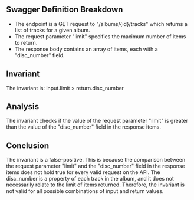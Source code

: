 ## Swagger Definition Breakdown
- The endpoint is a GET request to "/albums/{id}/tracks" which returns a list of tracks for a given album.
- The request parameter "limit" specifies the maximum number of items to return.
- The response body contains an array of items, each with a "disc_number" field.

## Invariant
The invariant is: input.limit > return.disc_number

## Analysis
The invariant checks if the value of the request parameter "limit" is greater than the value of the "disc_number" field in the response items.

## Conclusion
The invariant is a false-positive. This is because the comparison between the request parameter "limit" and the "disc_number" field in the response items does not hold true for every valid request on the API. The disc_number is a property of each track in the album, and it does not necessarily relate to the limit of items returned. Therefore, the invariant is not valid for all possible combinations of input and return values.
